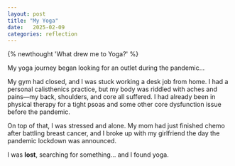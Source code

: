 ```yaml
---
layout: post
title: "My Yoga"
date:   2025-02-09
categories: reflection
---
```

{% newthought 'What drew me to Yoga?' %}<!--more-->

My yoga journey began looking for an outlet during the pandemic...

My gym had closed, and I was stuck working a desk job from home. I had a personal calisthenics practice, but my body was riddled with aches and pains—my back, shoulders, and core all suffered. I had already been in physical therapy for a tight psoas and some other core dysfunction issue before the pandemic.

On top of that, I was stressed and alone. My mom had just finished chemo after battling breast cancer, and I broke up with my girlfriend the day the pandemic lockdown was announced.

I was **lost**, searching for something... and I found yoga.





